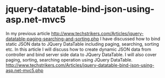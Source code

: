 # jquery-datatable-bind-json-using-asp.net-mvc5
In my previous article http://www.techstrikers.com/Articles/jquery-datatable-paging-searching-and-sorting.php I have discussed how to bind static JSON data to JQuery DataTable including paging, searching, sorting etc. In this article I will discuss how to create dynamic JSON data from controller and bind server side data to JQuery DataTable. I will also cover paging, sorting, searching operation using JQuery DataTable.  http://www.techstrikers.com/Articles/jquery-datatable-bind-json-using-asp.net-mvc5.php
